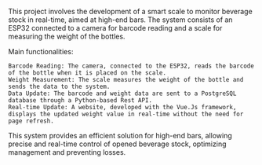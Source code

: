 This project involves the development of a smart scale to monitor beverage stock in real-time, aimed at high-end bars. The system consists of an ESP32 connected to a camera for barcode reading and a scale for measuring the weight of the bottles.

Main functionalities:

    Barcode Reading: The camera, connected to the ESP32, reads the barcode of the bottle when it is placed on the scale.
    Weight Measurement: The scale measures the weight of the bottle and sends the data to the system.
    Data Update: The barcode and weight data are sent to a PostgreSQL database through a Python-based Rest API.
    Real-time Update: A website, developed with the Vue.Js framework, displays the updated weight value in real-time without the need for page refresh.

This system provides an efficient solution for high-end bars, allowing precise and real-time control of opened beverage stock, optimizing management and preventing losses.
